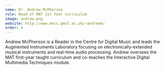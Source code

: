 ```yaml
---
name: Dr. Andrew McPherson
role: Head of MAT 1st Year Curriculum
image: andrew.png
website: http://www.eecs.qmul.ac.uk/~andrewm/
order: 4
---
```

Andrew McPherson is a Reader in the Centre for Digital Music and leads the Augmented Instruments Laboratory focusing on electronically-extended musical instruments and real-time audio processing. Andrew oversees the MAT first-year taught curriculum and co-teaches the Interactive Digital Multimedia Techniques module.
